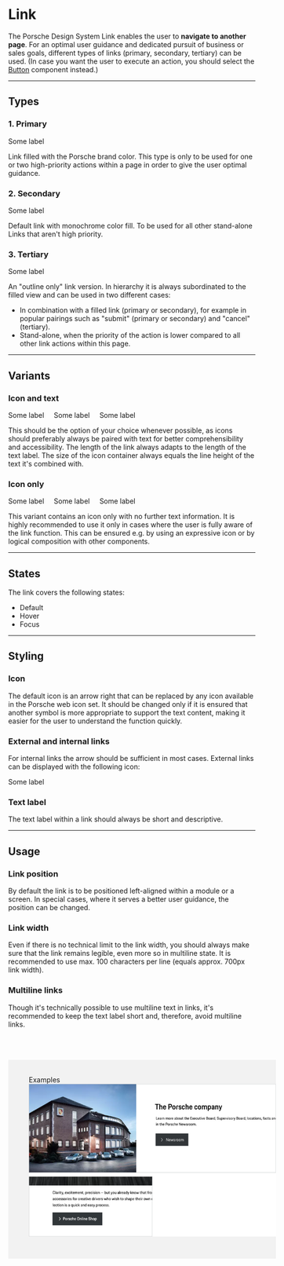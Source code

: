 # Link

The Porsche Design System Link enables the user to **navigate to another page**. For an optimal user guidance and dedicated pursuit of business or sales goals, different types of links (primary, secondary, tertiary) can be used.
(In case you want the user to execute an action, you should select the [Button](#/components/action/button) component instead.)

---

## Types

### 1. Primary

<p-link variant="primary" href="https://www.porsche.com">Some label</p-link>

Link filled with the Porsche brand color. This type is only to be used for one or two high-priority actions within a page in order to give the user optimal guidance.

### 2. Secondary

<p-link href="https://www.porsche.com">Some label</p-link>

Default link with monochrome color fill. To be used for all other stand-alone Links that aren't high priority.

### 3. Tertiary

<p-link variant="tertiary" href="https://www.porsche.com">Some label</p-link>

An "outline only" link version. In hierarchy it is always subordinated to the filled view and can be used in two different cases:

- In combination with a filled link (primary or secondary), for example in popular pairings such as "submit" (primary or secondary) and "cancel" (tertiary).
- Stand-alone, when the priority of the action is lower compared to all other link actions within this page.


---

## Variants

### Icon and text

<p-link variant="primary" href="https://www.porsche.com">Some label</p-link> <p-link href="https://www.porsche.com" style="margin-left:16px;">Some label</p-link> <p-link variant="tertiary" href="https://www.porsche.com" style="margin-left:16px;">Some label</p-link>

This should be the option of your choice whenever possible, as icons should preferably always be paired with text for better comprehensibility and accessibility. The length of the link always adapts to the length of the text label.
The size of the icon container always equals the line height of the text it's combined with.

### Icon only

<p-link variant="primary" href="https://www.porsche.com" hide-label="true">Some label</p-link> <p-link href="https://www.porsche.com" hide-label="true" style="margin-left:16px;">Some label</p-link> <p-link variant="tertiary" href="https://www.porsche.com" hide-label="true" style="margin-left:16px;">Some label</p-link>

This variant contains an icon only with no further text information. It is highly recommended to use it only in cases where the user is fully aware of the link function. This can be ensured e.g. by using an expressive icon or by logical composition with other components.

---

## States

The link covers the following states:

* Default
* Hover
* Focus

---

## Styling

### Icon
The default icon is an arrow right that can be replaced by any icon available in the Porsche web icon set. It should be changed only if it is ensured that another symbol is more appropriate to support the text content, making it easier for the user to understand the function quickly.  

### External and internal links
For internal links the arrow should be sufficient in most cases. External links can be displayed with the following icon:

<p-link href="https://www.porsche.com" icon="link-extern" aria-label="Extern link">Some label</p-link>

### Text label
The text label within a link should always be short and descriptive.

---

## Usage

### Link position

By default the link is to be positioned left-aligned within a module or a screen. In special cases, where it serves a better user guidance, the position can be changed.

### Link width

Even if there is no technical limit to the link width, you should always make sure that the link remains legible, even more so in multiline state. It is recommended to use max. 100 characters per line (equals approx. 700px link width).

### Multiline links

Though it's technically possible to use multiline text in links, it's recommended to keep the text label short and, therefore, avoid multiline links.


<div style="background:#F2F2F2; width:100%; margin-top: 64px; padding-top: 32px; padding-left: 42px; padding-bottom: 42px;">
    <p-headline variant="headline-3" tag="h3" style="margin-bottom: 24px;">Examples</p-headline>
    <img src="./assets/link-examples.png" alt=""/>
</div>
